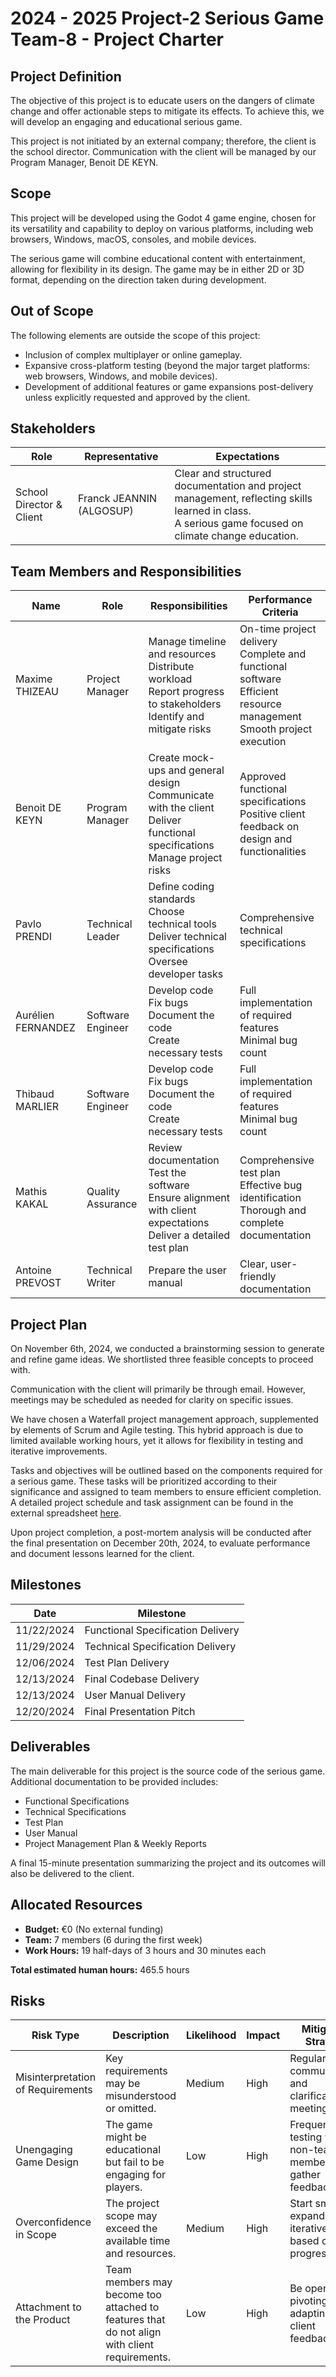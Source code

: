 # 2024 - 2025 Project-2 Serious Game Team-8 - Project Charter

## Project Definition

The objective of this project is to educate users on the dangers of climate change and offer actionable steps to mitigate its effects. To achieve this, we will develop an engaging and educational serious game.

This project is not initiated by an external company; therefore, the client is the school director. Communication with the client will be managed by our Program Manager, Benoit DE KEYN.

## Scope

This project will be developed using the Godot 4 game engine, chosen for its versatility and capability to deploy on various platforms, including web browsers, Windows, macOS, consoles, and mobile devices.

The serious game will combine educational content with entertainment, allowing for flexibility in its design. The game may be in either 2D or 3D format, depending on the direction taken during development.

## Out of Scope

The following elements are outside the scope of this project:

- Inclusion of complex multiplayer or online gameplay.
- Expansive cross-platform testing (beyond the major target platforms: web browsers, Windows, and mobile devices).
- Development of additional features or game expansions post-delivery unless explicitly requested and approved by the client.

## Stakeholders

| Role                     | Representative              | Expectations                                                                                          |
| ------------------------ | --------------------------- | ------------------------------------------------------------------------------------------------------ |
| School Director & Client | Franck JEANNIN (ALGOSUP)    | Clear and structured documentation and project management, reflecting skills learned in class. <br> A serious game focused on climate change education. |

## Team Members and Responsibilities

| Name               | Role              | Responsibilities                                                                                                                     | Performance Criteria                                                                                                                      |
| ------------------ | ----------------- | ------------------------------------------------------------------------------------------------------------------------------------ | ----------------------------------------------------------------------------------------------------------------------------------------- |
| Maxime THIZEAU     | Project Manager   | Manage timeline and resources<br>Distribute workload<br>Report progress to stakeholders<br>Identify and mitigate risks                | On-time project delivery<br>Complete and functional software<br>Efficient resource management<br>Smooth project execution                 |
| Benoit DE KEYN     | Program Manager   | Create mock-ups and general design<br>Communicate with the client<br>Deliver functional specifications<br>Manage project risks        | Approved functional specifications<br>Positive client feedback on design and functionalities                                               |
| Pavlo PRENDI       | Technical Leader  | Define coding standards<br>Choose technical tools<br>Deliver technical specifications<br>Oversee developer tasks                      | Comprehensive technical specifications                                                                                                    |
| Aurélien FERNANDEZ | Software Engineer | Develop code<br>Fix bugs<br>Document the code<br>Create necessary tests                                                              | Full implementation of required features<br>Minimal bug count                                                                            |
| Thibaud MARLIER    | Software Engineer | Develop code<br>Fix bugs<br>Document the code<br>Create necessary tests                                                              | Full implementation of required features<br>Minimal bug count                                                                            |
| Mathis KAKAL       | Quality Assurance | Review documentation<br>Test the software<br>Ensure alignment with client expectations<br>Deliver a detailed test plan                | Comprehensive test plan<br>Effective bug identification<br>Thorough and complete documentation                                           |
| Antoine PREVOST    | Technical Writer  | Prepare the user manual                                                                                                               | Clear, user-friendly documentation                                                                                                       |

## Project Plan

On November 6th, 2024, we conducted a brainstorming session to generate and refine game ideas. We shortlisted three feasible concepts to proceed with.

Communication with the client will primarily be through email. However, meetings may be scheduled as needed for clarity on specific issues.

We have chosen a Waterfall project management approach, supplemented by elements of Scrum and Agile testing. This hybrid approach is due to limited available working hours, yet it allows for flexibility in testing and iterative improvements.

Tasks and objectives will be outlined based on the components required for a serious game. These tasks will be prioritized according to their significance and assigned to team members to ensure efficient completion. A detailed project schedule and task assignment can be found in the external spreadsheet [here](https://docs.google.com/spreadsheets/d/1YawyIgXylS97_ymcw2Y4kwv85DKmZqUtg69qEnfmWP8/edit?usp=sharing).

Upon project completion, a post-mortem analysis will be conducted after the final presentation on December 20th, 2024, to evaluate performance and document lessons learned for the client.

## Milestones

| Date       | Milestone                          |
| ---------- | ---------------------------------- |
| 11/22/2024 | Functional Specification Delivery  |
| 11/29/2024 | Technical Specification Delivery   |
| 12/06/2024 | Test Plan Delivery                 |
| 12/13/2024 | Final Codebase Delivery            |
| 12/13/2024 | User Manual Delivery               |
| 12/20/2024 | Final Presentation Pitch           |

## Deliverables

The main deliverable for this project is the source code of the serious game. Additional documentation to be provided includes:

- Functional Specifications
- Technical Specifications
- Test Plan
- User Manual
- Project Management Plan & Weekly Reports

A final 15-minute presentation summarizing the project and its outcomes will also be delivered to the client.

## Allocated Resources

- **Budget:** €0 (No external funding)
- **Team:** 7 members (6 during the first week)
- **Work Hours:** 19 half-days of 3 hours and 30 minutes each

**Total estimated human hours:** 465.5 hours

## Risks

| Risk Type                                 | Description                                                                                                           | Likelihood | Impact     | Mitigation Strategy                                      |
| ----------------------------------------- | --------------------------------------------------------------------------------------------------------------------- | ---------- | ---------- | --------------------------------------------------------- |
| Misinterpretation of Requirements         | Key requirements may be misunderstood or omitted.                                                                    | Medium     | High       | Regular client communication and clarification meetings.  |
| Unengaging Game Design                    | The game might be educational but fail to be engaging for players.                                                    | Low        | High       | Frequent testing with non-team members to gather feedback. |
| Overconfidence in Scope                   | The project scope may exceed the available time and resources.                                                        | Medium     | High       | Start small and expand iteratively based on progress.     |
| Attachment to the Product                 | Team members may become too attached to features that do not align with client requirements.                          | Low        | High       | Be open to pivoting and adapting to client feedback.      |
